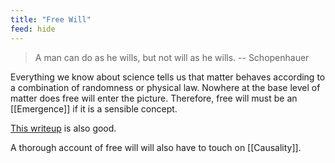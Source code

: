 ```yaml
---
title: "Free Will"
feed: hide
---
```


> A man can do as he wills, but not will as he wills.  -- Schopenhauer

Everything we know about science tells us that matter behaves according to a combination of randomness or physical law. Nowhere at the base level of matter does free will enter the picture. Therefore, free will must be an [[Emergence]] if it is a sensible concept.

[This writeup](https://www.hugomontenegro.com/blog/the-absurdity-of-free-will) is also good. 


A thorough account of free will will also have to touch on [[Causality]].